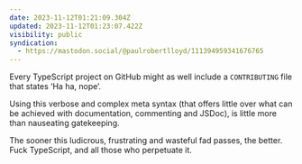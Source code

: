 ```yaml
---
date: 2023-11-12T01:21:09.304Z
updated: 2023-11-12T01:23:07.422Z
visibility: public
syndication:
  - https://mastodon.social/@paulrobertlloyd/111394959341676765
---
```


Every TypeScript project on GitHub might as well include a `CONTRIBUTING` file that states ‘Ha ha, nope’.

Using this verbose and complex meta syntax (that offers little over what can be achieved with documentation, commenting and JSDoc), is little more than nauseating gatekeeping.

The sooner this ludicrous, frustrating and wasteful fad passes, the better. Fuck TypeScript, and all those who perpetuate it.
